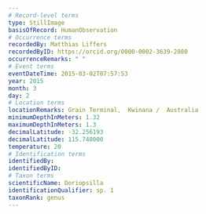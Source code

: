 ```yaml
---
# Record-level terms
type: StillImage
basisOfRecord: HumanObservation
# Occurrence terms
recordedBy: Matthias Liffers
recordedByID: https://orcid.org/0000-0002-3639-2080
occurrenceRemarks: " "
# Event terms
eventDateTime: 2015-03-02T07:57:53
year: 2015
month: 3
day: 2
# Location terms
locationRemarks: Grain Terminal,  Kwinana /  Australia
minimumDepthInMeters: 1.32
maximumDepthInMeters: 1.3
decimalLatitude: -32.256193
decimalLatitude: 115.748000
temperature: 20
# Identification terms
identifiedBy: 
identifiedByID: 
# Taxon terms
scientificName: Doriopsilla
identificationQualifier: sp. 1
taxonRank: genus
---
```

